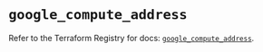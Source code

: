 # `google_compute_address`

Refer to the Terraform Registry for docs: [`google_compute_address`](https://registry.terraform.io/providers/hashicorp/google-beta/6.27.0/docs/resources/google_compute_address).
